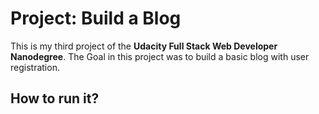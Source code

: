 # Project: Build a Blog

This is my third project of the **Udacity Full Stack Web Developer Nanodegree**. The Goal in this project was to build a basic blog with user registration.

## How to run it?